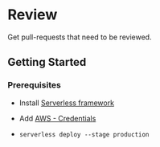 # Review

Get pull-requests that need to be reviewed.

## Getting Started

### Prerequisites

- Install [Serverless framework](https://www.serverless.com/framework/docs/getting-started/)

- Add [AWS - Credentials](https://www.serverless.com/framework/docs/providers/aws/guide/credentials/)

- `serverless deploy --stage production`